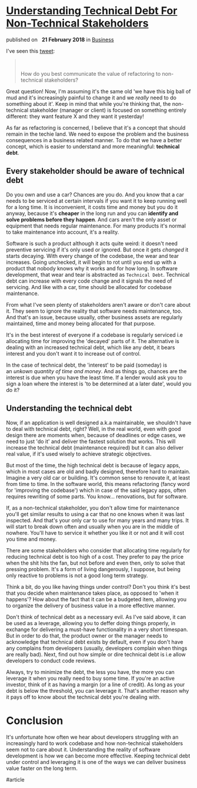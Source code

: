 # [Understanding Technical Debt For Non-Technical Stakeholders](https://blog.sapiensworks.com/post/2018/02/21/Explaining-technical-debt)

published on   **21 February 2018** in [Business](https://blog.sapiensworks.com/tags.html#Business)

I've seen this [tweet](https://twitter.com/ThePracticalDev/status/963603756574216192):

>  
> 
> How do you best communicate the value of refactoring to non-technical stakeholders?

Great question! Now, I'm assuming it's the same old 'we have this big ball of mud and it's increasingly painful to change it and we _really_ need to do something about it'. Keep in mind that while you're thinking that, the non-technical stakeholder (manager or client) is focused on something entirely different: they want feature X and they want it yesterday!

As far as refactoring is concerned, I believe that it's a concept that should remain in the techie land. We need to expose the problem and the business consequences in a business related manner. To do that we have a better concept, which is easier to understand and more meaningful: **technical debt**.

## Every stakeholder should be aware of technical debt

Do you own and use a car? Chances are you do. And you know that a car needs to be serviced at certain intervals if you want it to keep running well for a long time. It is inconvenient, it costs time and money but you do it anyway, because it's **cheaper** in the long run and you can **identify and solve problems before they happen**. And cars aren't the only asset or equipment that needs regular maintenance. For many products it's normal to take maintenance into account, it's a reality.

Software is such a product although it acts quite weird: it doesn't need preventive servicing if it's only used or ignored. But once it gets _changed_ it starts decaying. With every change of the codebase, the wear and tear increases. Going unchecked, it will begin to rot until you end up with a product that nobody knows why it works and for how long. In software development, that wear and tear is abstracted as `Technical Debt`. Technical debt can increase with every code change and it signals the need of servicing. And like with a car, time should be allocated for codebase maintenance.

From what I've seen plenty of stakeholders aren't aware or don't care about it. They seem to ignore the reality that software needs maintenance, too. And that's an issue, because usually, other business assets are regularly maintained, time and money being allocated for that purpose.

It's in the best interest of everyone if a codebase is regularly serviced i.e allocating time for improving the 'decayed' parts of it. The alternative is dealing with an increased technical debt, which like any debt, it bears interest and you don't want it to increase out of control.

In the case of technical debt, the 'interest' to be paid (someday) is an _unkown quantity of time and money_. And as things go, chances are the interest is due when you have the least time. If a lender would ask you to sign a loan where the interest is 'to be determined at a later date', would you do it?

## Understanding the technical debt

Now, if an application is well designed a.k.a maintainable, we shouldn't have to deal with technical debt, right? Well, in the real world, even with good design there are moments when, because of deadlines or edge cases, we need to just 'do it' and deliver the fastest solution that works. This will increase the technical debt (maintenance required) but it can also deliver real value, if it's used wisely to achieve strategic objectives.

But most of the time, the high technical debt is because of legacy apps, which in most cases are old and badly designed, therefore hard to maintain. Imagine a very old car or building. It's common sense to renovate it, at least from time to time. In the software world, this means refactoring (fancy word for 'improving the codebase') which in case of the said legacy apps, often requires rewriting of some parts. You know... renovations, but for software.

If, as a non-technical stakeholder, you don't allow time for maintenance you'll get similar results to using a car that no one knows when it was last inspected. And that's your only car to use for many years and many trips. It will start to break down often and usually when you are in the middle of nowhere. You'll have to service it whether you like it or not and it will cost you time and money.

There are some stakeholders who consider that allocating time regularly for reducing technical debt is too high of a cost. They prefer to pay the price when the shit hits the fan, but not before and even then, only to solve that pressing problem. It's a form of living dangerously, I suppose, but being only reactive to problems is not a good long term strategy.

Think a bit, do you like having things under control? Don't you think it's best that you decide when maintenance takes place, as opposed to 'when it happens'? How about the fact that it can be a budgeted item, allowing you to organize the delivery of business value in a more effective manner.

Don't think of technical debt as a necessary evil. As I've said above, it can be used as a leverage, allowing you to deffer doing things properly, in exchange for delivering a must-have functionality in a very short timespan. But in order to do that, the product owner or the manager needs to acknowledge that technical debt exists by default, even if you don't have any complains from developers (usually, developers complain when things are really bad). Next, find out how simple or dire technical debt is i.e allow developers to conduct code reviews.

Always, try to minimize the debt, the less you have, the more you can leverage it when you really need to buy some time. If you're an active investor, think of it as having a margin (or a line of credit). As long as your debt is below the threshold, you can leverage it. That's another reason why it pays off to know about the technical debt you're dealing with.

# Conclusion

It's unfortunate how often we hear about developers struggling with an increasingly hard to work codebase and how non-technical stakeholders seem not to care about it. Understanding the reality of software development is how we can become more effective. Keeping technical debt under control and leveraging it is one of the ways we can deliver business value faster on the long term.

#article